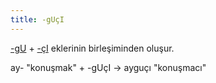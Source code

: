 ```yaml
---
title: -gUçI
---
```


[-gU](/pt/-ekler/-gU) + [-çI](/pt/-ekler/-çI) eklerinin birleşiminden oluşur.

ay- "konuşmak" + -gUçI -> ayguçı "konuşmacı"